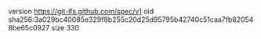 version https://git-lfs.github.com/spec/v1
oid sha256:3a029bc40085e329f8b255c20d25d95795b42740c51caa7fb820548be65c0927
size 330
